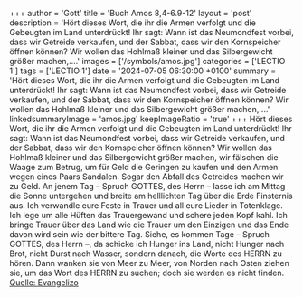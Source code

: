 +++
author = 'Gott'
title = 'Buch Amos 8,4-6.9-12'
layout = 'post'
description = 'Hört dieses Wort, die ihr die Armen verfolgt und die Gebeugten im Land unterdrückt! Ihr sagt: Wann ist das Neumondfest vorbei, dass wir Getreide verkaufen, und der Sabbat, dass wir den Kornspeicher öffnen können? Wir wollen das Hohlmaß kleiner und das Silbergewicht größer machen,....'
images = ['/symbols/amos.jpg']
categories = ['LECTIO 1']
tags = ['LECTIO 1']
date = '2024-07-05 06:30:00 +0100'
summary = 'Hört dieses Wort, die ihr die Armen verfolgt und die Gebeugten im Land unterdrückt! Ihr sagt: Wann ist das Neumondfest vorbei, dass wir Getreide verkaufen, und der Sabbat, dass wir den Kornspeicher öffnen können? Wir wollen das Hohlmaß kleiner und das Silbergewicht größer machen,....'
linkedsummaryImage = 'amos.jpg'
keepImageRatio = 'true'
+++
Hört dieses Wort, die ihr die Armen verfolgt und die Gebeugten im Land unterdrückt!
Ihr sagt: Wann ist das Neumondfest vorbei, dass wir Getreide verkaufen, und der Sabbat, dass wir den Kornspeicher öffnen können? Wir wollen das Hohlmaß kleiner und das Silbergewicht größer machen, wir fälschen die Waage zum Betrug,
um für Geld die Geringen zu kaufen und den Armen wegen eines Paars Sandalen.<!--more--> Sogar den Abfall des Getreides machen wir zu Geld.
An jenem Tag – Spruch GOTTES, des Herrn – lasse ich am Mittag die Sonne untergehen und breite am helllichten Tag über die Erde Finsternis aus.
Ich verwandle eure Feste in Trauer und all eure Lieder in Totenklage. Ich lege um alle Hüften das Trauergewand und schere jeden Kopf kahl. Ich bringe Trauer über das Land wie die Trauer um den Einzigen und das Ende davon wird sein wie der bittere Tag.
Siehe, es kommen Tage – Spruch GOTTES, des Herrn –, da schicke ich Hunger ins Land, nicht Hunger nach Brot, nicht Durst nach Wasser, sondern danach, die Worte des HERRN zu hören.
Dann wanken sie von Meer zu Meer, von Norden nach Osten ziehen sie, um das Wort des HERRN zu suchen; doch sie werden es nicht finden.<br> [Quelle: Evangelizo](https://evangeliumtagfuertag.org/DE/gospel)